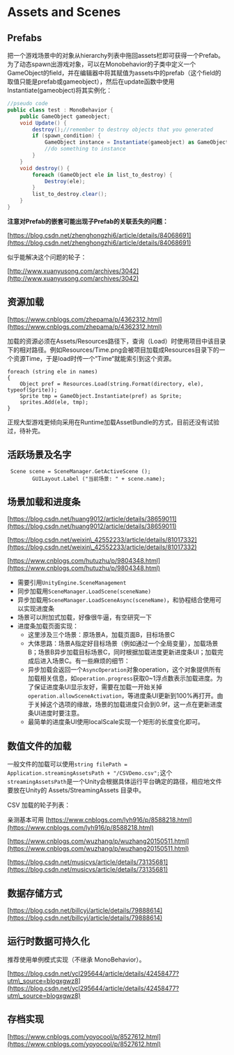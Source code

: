 # Assets and Scenes

## Prefabs

把一个游戏场景中的对象从hierarchy列表中拖回assets栏即可获得一个Prefab。为了动态spawn出游戏对象，可以在Monobehavior的子类中定义一个GameObject的field，并在编辑器中将其赋值为assets中的prefab（这个field的取值只能是prefab或gameobject），然后在update函数中使用Instantiate\(gameobject\)将其实例化：

```csharp
//pseudo code
public class test : MonoBehavior {
    public GameObject gameobject;
    void Update() {
        destroy();//remember to destroy objects that you generated
        if (spawn_condition) {
            GameObject instance = Instantiate(gameobject) as GameObject;
            //do something to instance
        }
    }    
    void destroy() {
        foreach (GameObject ele in list_to_destroy) {
            Destroy(ele);
        }
        list_to_destroy.clear();
    }
}
```

**注意对Prefab的嵌套可能出现子Prefab的关联丢失的问题：**

[https://blog.csdn.net/zhenghongzhi6/article/details/84068691](https://blog.csdn.net/zhenghongzhi6/article/details/84068691)

似乎能解决这个问题的轮子：

[http://www.xuanyusong.com/archives/3042](http://www.xuanyusong.com/archives/3042)

## **资源加载**

[https://www.cnblogs.com/zhepama/p/4362312.html](https://www.cnblogs.com/zhepama/p/4362312.html)

加载的资源必须在Assets/Resources路径下，查询（Load）时使用项目中该目录下的相对路径。例如Resources/Time.png会被项目加载成Resources目录下的一个资源Time，于是load时传一个”Time“就能索引到这个资源。

```text
foreach (string ele in names)
{
    Object pref = Resources.Load(string.Format(directory, ele), typeof(Sprite));
    Sprite tmp = GameObject.Instantiate(pref) as Sprite;
    sprites.Add(ele, tmp);
}
```

正规大型游戏更倾向采用在Runtime加载AssetBundle的方式，目前还没有试验过，待补完。

## **活跃场景及名字**

```text
 Scene scene = SceneManager.GetActiveScene ();
        GUILayout.Label ("当前场景: " + scene.name);
```

## **场景加载和进度条**

[https://blog.csdn.net/huang9012/article/details/38659011](https://blog.csdn.net/huang9012/article/details/38659011)

[https://blog.csdn.net/weixin\_42552233/article/details/81017332](https://blog.csdn.net/weixin\_42552233/article/details/81017332)

[https://www.cnblogs.com/hutuzhu/p/9804348.html](https://www.cnblogs.com/hutuzhu/p/9804348.html)

* 需要引用`UnityEngine.SceneManagement`
* 同步加载用`SceneManager.LoadScene(sceneName)`
* 异步加载用`SceneManager.LoadSceneAsync(sceneName)`，和协程结合使用可以实现进度条
* 场景可以附加式加载，好像很牛逼，有空研究一下
* 进度条加载页面实现：
  * 这里涉及三个场景：原场景A，加载页面B，目标场景C
  * 大体思路：场景A指定好目标场景（例如通过一个全局变量），加载场景B；场景B异步加载目标场景C，同时根据加载进度更新进度条UI；加载完成后进入场景C。有一些麻烦的细节：
  * 异步加载会返回一个`AsyncOperation`对象operation，这个对象提供所有加载相关信息，如`operation.progress`获取0~1浮点数表示加载进度。为了保证进度条UI显示友好，需要在加载一开始关掉`operation.allowSceneActivation`，等进度条UI更新到100%再打开。由于关掉这个选项的缘故，场景的加载进度只会到0.9f，这一点在更新进度条UI进度时要注意。
  * 最简单的进度条UI使用localScale实现一个矩形的长度变化即可。

## **数值文件的加载**

一般文件的加载可以使用`string filePath = Application.streamingAssetsPath + "/CSVDemo.csv";`这个`streamingAssetsPath`是一个Unity会根据具体运行平台确定的路径，相应地文件要放在Unity的 Assets/StreamingAssets 目录中。

CSV 加载的轮子列表：

亲测基本可用 [https://www.cnblogs.com/lyh916/p/8588218.html](https://www.cnblogs.com/lyh916/p/8588218.html)

[https://www.cnblogs.com/wuzhang/p/wuzhang20150511.html](https://www.cnblogs.com/wuzhang/p/wuzhang20150511.html)

[https://blog.csdn.net/musicvs/article/details/73135681](https://blog.csdn.net/musicvs/article/details/73135681)

## **数据存储方式**

[https://blog.csdn.net/billcyj/article/details/79888614](https://blog.csdn.net/billcyj/article/details/79888614)

## **运行时数据可持久化**

推荐使用单例模式实现（不继承 MonoBehavior）。

[https://blog.csdn.net/ycl295644/article/details/42458477?utm\_source=blogxgwz8](https://blog.csdn.net/ycl295644/article/details/42458477?utm\_source=blogxgwz8)

## **存档实现**

[https://www.cnblogs.com/yoyocool/p/8527612.html](https://www.cnblogs.com/yoyocool/p/8527612.html)

